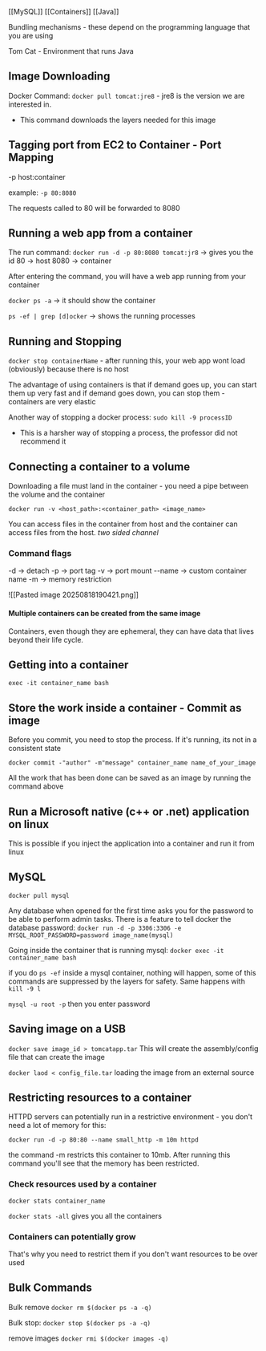 [[MySQL]] [[Containers]] [[Java]]

Bundling mechanisms - these depend on the programming language that you are using 

Tom Cat - Environment that runs Java 

## Image Downloading
Docker Command: `docker pull tomcat:jre8` - jre8 is the version we are interested in.
- This command downloads the layers needed for this image

## Tagging port from EC2 to Container - Port Mapping
-p host:container 

example: `-p 80:8080`

The requests called to 80 will be forwarded to 8080

## Running a web app from a container 
The run command:
`docker run -d -p 80:8080 tomcat:jr8` -> gives you the id 
80 -> host 
8080 -> container 

After entering the command, you will have a web app running from your container

`docker ps -a` -> it should show the container 

`ps -ef | grep [d]ocker` -> shows the running processes 


## Running and Stopping
`docker stop containerName` - after running this, your web app wont load (obviously) because there is no host

The advantage of using containers is that if demand goes up, you can start them up very fast and if demand goes down, you can stop them - containers are very elastic

Another way of stopping a docker process: `sudo kill -9 processID` 
- This is a harsher way of stopping a process, the professor did not recommend it 

## Connecting a container to a volume 
Downloading a file must land in the container - you need a pipe between the volume and the container 

`docker run -v <host_path>:<container_path> <image_name>`

You can access files in the container from host and the container can access files from the host. *two sided channel*
### Command flags
-d -> detach
-p -> port tag 
-v -> port mount
--name -> custom container name
-m -> memory restriction

![[Pasted image 20250818190421.png]]
#### Multiple containers can be created from the same image

Containers, even though they are ephemeral, they can have data that lives beyond their life cycle. 

## Getting into a container
`exec -it container_name bash`

## Store the work inside a container - Commit as image 
Before you commit, you need to stop the process. If it's running, its not in a consistent state

`docker commit -"author" -m"message" container_name name_of_your_image`

All the work that has been done can be saved as an image by running the command above

## Run a Microsoft native (c++ or .net) application on linux
This is possible if you inject the application into a container and run it from linux 

## MySQL 
`docker pull mysql`

Any database when opened for the first time asks you for the password to be able to perform admin tasks. There is a feature to tell docker the database password: 
`docker run -d -p 3306:3306 -e MYSQL_ROOT_PASSWORD=password image_name(mysql)`

Going inside the container that is running mysql:
`docker exec -it container_name bash`

if you do `ps -ef` inside a mysql container, nothing will happen, some of this commands are suppressed by the layers for safety. Same happens with `kill -9 l`

`mysql -u root -p` then you enter password 
## Saving image on a USB 
`docker save image_id > tomcatapp.tar` This will create the assembly/config file that can create the image

`docker laod < config_file.tar` loading the image from an external source

## Restricting resources to a container
HTTPD servers can potentially run in a restrictive environment - you don't need a lot of memory for this:

`docker run -d -p 80:80 --name small_http -m 10m httpd`

the command -m restricts this container to 10mb. After running this command you'll see that the memory has been restricted. 

### Check resources used by a container
`docker stats container_name`

`docker stats -all` gives you all the containers 

### Containers can potentially grow 
That's why you need to restrict them if you don't want resources to be over used

## Bulk Commands
Bulk remove
`docker rm $(docker ps -a -q)`

Bulk stop:
`docker stop $(docker ps -a -q)`

remove images
`docker rmi $(docker images -q)`
